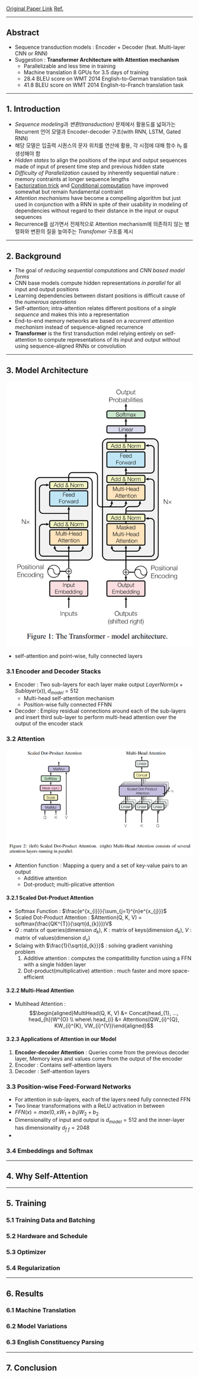 [Original Paper Link](https://arxiv.org/abs/1706.03762)
[Ref.](https://incredible.ai/nlp/2020/02/29/Transformer/)

---
## Abstract

- Sequence transduction models : Encoder + Decoder (feat. Multi-layer CNN or RNN)
- Suggestion : **Transformer Architecture with Attention mechanism**
	- Parallelizable and less time in training
	- Machine translation 8 GPUs for 3.5 days of training
	- 28.4 BLEU score on WMT 2014 English-to-German translation task
	- 41.8 BLEU score on WMT 2014 English-to-Franch translation task

---
## 1. Introduction

- *Sequence modeling*과 *변환(transduction)* 문제에서 활용도를 넓혀가는 Recurrent 언어 모델과 Encoder-decoder 구조(with RNN, LSTM, Gated RNN)
- 해당 모델은 입출력 시퀀스의 문자 위치를 연산에 활용, 각 시점에 대해 함수 $h_{t}$ 를 생성해야 함
- *Hidden states* to align the positions of the input and output sequences made of input of present time step and previous hidden state
- *Difficulty of Parallelization* caused by inherently sequential nature : memory contraints at longer sequence lengths
- [Factorization trick](https://arxiv.org/abs/1703.10722) and [Conditional computation](https://arxiv.org/abs/1701.06538) have improved somewhat but remain fundamental contraint
- *Attention mechanisms* have become a compelling algorithm but just used in conjunction with a RNN in spite of their usability in modeling of dependencies without regard to their distance in the input or ouput sequences
- Recurrence를 삼가면서 전체적으로 Attention mechanism에 의존하지 않는 병렬화와 변환의 질을 높여주는 *Transfomer* 구조를 제시

---
## 2. Background

- The goal of *reducing sequential computations* and *CNN based model forms*
- CNN base models compute hidden representations *in parallel* for all input and output positions
- Learning dependencies between distant positions is difficult cause of the *numerous operations*
- Self-attention; intra-attention relates different positions of a *single sequence* and makes this into a representation
- End-to-end memory networks are based on a *recurrent attention mechanism* instead of sequence-aligned recurrence
- **Transformer** is the first transduction mdel relying entirely on self-attention to compute representations of its input and output without using sequence-aligned RNNs or convolution

---
## 3. Model Architecture

![](Attatched/Pasted%20image%2020240415092511.png)

- self-attention and point-wise, fully connected layers
### 3.1 Encoder and Decoder Stacks

- Encoder : Two sub-layers for each layer make output $LayerNorm(x+Sublayer(x)), d_{model}=512$
	- Multi-head self-attention mechanism
	- Position-wise fully connected FFNN
- Decoder : Employ residual connections around each of the sub-layers and insert third sub-layer to perform multi-head attention over the output of the encoder stack
### 3.2 Attention

![](../Attatched/Pasted%20image%2020240415195408.png)

- Attention function : Mapping a query and a set of key-value pairs to an output
	- Additive attention
	- Dot-product; multi-plicative attention
#### 3.2.1 Scaled Dot-Product Attention

- Softmax Function : $\frac{e^{x_{i}}}{\sum_{j=1}^{n}e^{x_{j}}}$
- Scaled Dot-Product Attention : $Attention(Q, K, V) = softmax(\frac{QK^{T}}{\sqrt{d_{k}}})V$
- $Q$ : matrix of queries(dimension $d_{k}$), $K$ : matrix of keys(dimension $d_{k}$), $V$ : matrix of values(dimension $d_{v}$)
- Sclaing with $\frac{1}{\sqrt{d_{k}}}$ : solving gradient vanishing problem
	1. Additive attention : computes the compatitbility function using a FFN with a single hidden layer
	2. Dot-product(multiplicative) attention : much faster and more space-efficient
#### 3.2.2 Multi-Head Attention

- Multihead Attention : $$\begin{aligned}MultiHead(Q, K, V) &= Concat(head_{1}, ..., head_{h})W^{O} \\
where\ head_{i} &= Attentions(QW_{i}^{Q}, KW_{i}^{K}, VW_{i}^{V})\end{aligned}$$

#### 3.2.3 Applications of Attention in our Model

1. **Encoder-decoder Attention** : Queries come from the previous decoder layer, Memory keys and values come from the output of the encoder
2. Encoder : Contains self-attention layers
3. Decoder : Self-attention layers

### 3.3 Position-wise Feed-Forward Networks

- For attention in sub-layers, each of the layers need fully connected FFN
- Two linear transformations with a ReLU activation in between
- $FFN(x) = max(0, xW_{1} + b_{1})W_{2} + b_{2}$
- Dimensionality of input and output is $d_{model} = 512$ and the inner-layer has dimensionality $d_{f \ f} = 2048$
- 

### 3.4 Embeddings and Softmax

---
## 4. Why Self-Attention

---
## 5. Training

### 5.1 Training Data and Batching

### 5.2 Hardware and Schedule

### 5.3 Optimizer

### 5.4 Regularization

---
## 6. Results

### 6.1 Machine Translation

### 6.2 Model Variations
### 6.3 English Constituency Parsing

---
## 7. Conclusion

